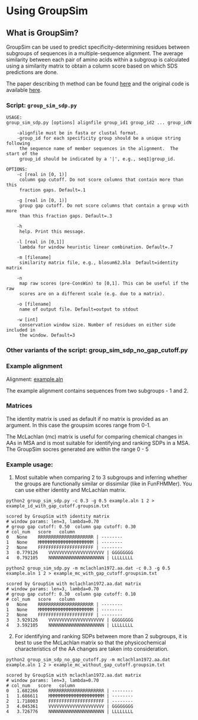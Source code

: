 # Using GroupSim

##  What is GroupSim?

GroupSim can be used to predict specificity-determining residues between subgroups of sequences in a multiple-sequence alignment. The average similarity between each pair of amino acids within a subgroup is calculated using a similarity matrix to obtain a column score based on which SDS predictions are done.

The paper describing th method can be found [here](http://bioinformatics.oxfordjournals.org/cgi/content/abstract/24/13/1473) and the original code is available [here](http://compbio.cs.princeton.edu/specificity/).

### Script: `group_sim_sdp.py`

```
USAGE:
group_sim_sdp.py [options] alignfile group_id1 group_id2 ... group_idN

    -alignfile must be in fasta or clustal format.
    -group_id for each specificity group should be a unique string following
     the sequence name of member sequences in the alignment.  The start of the
     group_id should be indicated by a '|', e.g., seq1|group_id.

OPTIONS:
    -c [real in [0, 1)]
     column gap cutoff. Do not score columns that contain more than this
     fraction gaps. Default=.1

    -g [real in [0, 1)]
     group gap cutoff. Do not score columns that contain a group with more
     than this fraction gaps. Default=.3

    -h
     help. Print this message.

    -l [real in [0,1]]
     lambda for window heuristic linear combination. Default=.7

    -m [filename]
     similarity matrix file, e.g., blosum62.bla  Default=identity matrix

    -n
     map raw scores (pre-ConsWin) to [0,1]. This can be useful if the raw
     scores are on a different scale (e.g. due to a matrix).

    -o [filename]
     name of output file. Default=output to stdout

    -w [int]
     conservation window size. Number of residues on either side included in
     the window. Default=3

```
### Other variants of the script: group_sim_sdp_no_gap_cutoff.py

### Example alignment

Alignment: [example.aln]()

The example alignment contains sequences from two subgroups - 1 and 2.

### Matrices

The identity matrix is used as default if no matrix is provided as an argument. In this case the groupsim scores range from 0-1.

The McLachlan (mc) matrix is useful for comparing chemical changes in AAs in MSA and is most suitable for identifying and ranking SDPs in a MSA. The GroupSim socres generated are within the range 0 - 5

### Example usage:

1. Most suitable when comparing 2 to 3 subgroups and inferring whether the groups are functionally similar or dissimilar (like in FunFHMMer). You can use either identity and McLachlan matrix.

```
python2 group_sim_sdp.py -c 0.3 -g 0.5 example.aln 1 2 > example_id_with_gap_cutoff.groupsim.txt
```
```
scored by GroupSim with identity matrix
# window params: len=3, lambda=0.70
# group gap cutoff: 0.50  column gap cutoff: 0.30
# col_num	score	column
0	None	RRRRRRRRRRRRRRRRRRRRR | --------
1	None	MMMMMMMMMMMMMMMMMMMMM | --------
2	None	FFFFFFFFFFFFFFFFFFFFF | --------
3	0.779126	VVVVVVVVVVVVVVVVVVVVV | GGGGGGGG
4	0.792105	NNNNNNNNNNNNNNNNNNNNN | LLLLLLLL
```

```
python2 group_sim_sdp.py -m mclachlan1972.aa.dat -c 0.3 -g 0.5 example.aln 1 2 > example_mc_with_gap_cutoff.groupsim.txt
```
```
scored by GroupSim with mclachlan1972.aa.dat matrix
# window params: len=3, lambda=0.70
# group gap cutoff: 0.30  column gap cutoff: 0.10
# col_num	score	column
0	None	RRRRRRRRRRRRRRRRRRRRR | --------
1	None	MMMMMMMMMMMMMMMMMMMMM | --------
2	None	FFFFFFFFFFFFFFFFFFFFF | --------
3	3.929126	VVVVVVVVVVVVVVVVVVVVV | GGGGGGGG
4	3.592105	NNNNNNNNNNNNNNNNNNNNN | LLLLLLLL
```

2. For identifying and ranking SDPs between more than 2 subgroups, it is best to use the McLachlan matrix so that the physicochemical characteristics of the AA changes are taken into consideration.

```
python2 group_sim_sdp_no_gap_cutoff.py -m mclachlan1972.aa.dat example.aln 1 2 > example_mc_without_gap_cutoff.groupsim.txt
```
```
scored by GroupSim with mclachlan1972.aa.dat matrix
# window params: len=3, lambda=0.70
# col_num	score	column
0	1.682266	RRRRRRRRRRRRRRRRRRRRR | --------
1	1.686611	MMMMMMMMMMMMMMMMMMMMM | --------
2	1.718003	FFFFFFFFFFFFFFFFFFFFF | --------
3	4.045361	VVVVVVVVVVVVVVVVVVVVV | GGGGGGGG
4	3.726776	NNNNNNNNNNNNNNNNNNNNN | LLLLLLLL
```
